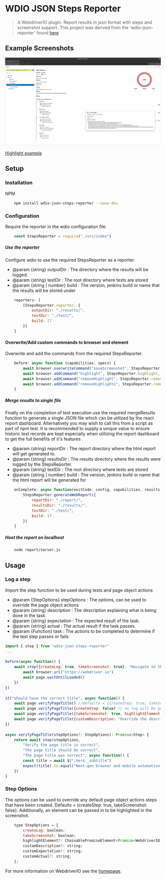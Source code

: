 # WDIO JSON Steps Reporter

> A WebdriverIO plugin. Report results in json format with steps and screenshot support.
> This project was derived from the 'wdio-json-reporter' found [here](https://github.com/fijijavis/wdio-json-reporter)

## Example Screenshots


<img src="https://raw.githubusercontent.com/James-McConaghy/wdio-json-steps-reporter/master/example-dashboard.png" width="900"/>

[Highlight example](https://raw.githubusercontent.com/James-McConaghy/wdio-json-steps-reporter/master/example-highlight.png)


## Setup

### Installation

NPM
```bash
    npm install wdio-json-steps-reporter --save-dev
```


### Configuration

Require the reporter in the wdio configuration file. 
```javascript
    const StepsReporter = require("./src/index")
```

##### Use the reporter
Configure wdio to use the required StepsReporter as a reporter.
* @param {string} outputDir : The directory where the results will be logged. 
* @param {string} testDir : The root directory where tests are stored 
* @param {string | number} build : The version, jenkins build or name that the results will be stored under 
```javascript
    reporters: [
        [StepsReporter.reporter, {
            outputDir: "./results/",
            testDir: "./test/",
            build: 17
        }]
    ]
```

#### Overwrite/Add custom commands to browser and element
Overwrite and add the commands from the required StepsReporter.
```javascript
    before: async function (capabilities, specs) {
        await browser.overwriteCommand("saveScreenshot", StepsReporter.saveScreenshot)
        await browser.addCommand("highlight", StepsReporter.highlight, true)
        await browser.addCommand("removeHighlight", StepsReporter.removeHighlight, true)
        await browser.addCommand("removeHighlights", StepsReporter.removeHighlights)
    }
```

##### Merge results to single file
Finally on the completion of test execution use the required mergeResults function to generate a single JSON file which can be utilized by the react report dashboard. Alternatively you may wish to call this from a script as part of npm test. It is recommended to supply a unique value to ensure historic test records are kept especially 
when utilizing the report dashboard to get the full benefits of it's features
* @param {string} reportDir : The report directory where the html report will get generated to. 
* @param {string} resultsDir : The results directory where the results were logged by the StepsReporter. 
* @param {string} testDir : The root directory where tests are stored 
* @param {string | number} build : The version, jenkins build or name that the html report will be generated for
```javascript
    onComplete: async function(exitCode, config, capabilities, results) {
        StepsReporter.generateWebReport({
            reportDir: "./report/",
            resultsDir: "./results/",
            testDir: "./test/",
            build: 17
        })
    }
```

##### Host the report on localhost
```bash
    node report/server.js
```


## Usage

### Log a step
Import the step function to be used during tests and page object actions
* @param {StepOptions} stepOptions : The options, can be used to override the page object actions 
* @param {string} description : The description explaining what is being done in the task.
* @param {string} expectation : The expected result of the task.
* @param {string} actual : The actual result if the task passes.
* @param {Function} task : The actions to be completed to determine if the test step passes or fails
```javascript
import { step } from "wdio-json-steps-reporter"
...

before(async function() {
    await step({createLog: true, takeScreenshot: true}, "Navigate to the Home page", "Home page should load", "The Home page loaded", async function() {
        await browser.url("https://webdriver.io")
        await page.waitUntilLoaded()
    })
})

it("should have the correct title", async function() {
    await page.verifyPageTitle() //defaults = {createStep: true, takeScreenshot: false}
    await page.verifyPageTitle({createStep: false) // no log will be generated in the report, the tasks will still be executed
    await page.verifyPageTitle({takeScreenshot: true, highlightElement: $(".hero__subtitle")}) //fullpage screenshot, highlighting the title element
    await page.verifyPageTitle({customDescription: "Override the description", customExpectation: "Override the expectation"}))
})

async verifyPageTitle(stepOptions?: StepOptions): Promise<Step> {
    return await step(stepOptions, 
        "Verify the page title is correct",
        "The page title should be correct",
        "The page title was correct", async function() {
        const title = await $(".hero__subtitle")
        expect(title).to.equal("Next-gen browser and mobile automation test framework for Node.js")
    })
}
```

### Step Options
The options can be used to override any default page object actions steps that have been created. Defaults = {createStep: true, takeScreenshot: false}.
Additionally, an element can be passed in to be highlighted in the screenshot.
```javascript
    type StepOptions = {
        createLog: boolean;
        takeScreenshot: boolean;
        highlightElement?: ChainablePromiseElement<Promise<WebdriverIO.Element>>;
        customDescription?: string;
        customExpectation?: string;
        customActual?: string;
    };
```

For more information on WebdriverIO see the [homepage](http://webdriver.io).